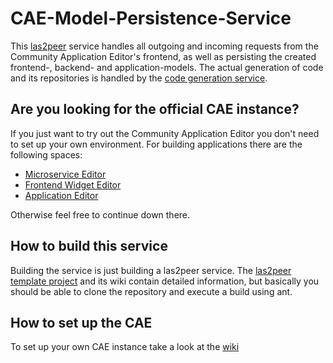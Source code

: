 # CAE-Model-Persistence-Service
This [las2peer](https://github.com/rwth-acis/las2peer) service handles all outgoing and incoming requests from the Community Application Editor's frontend, as well as persisting the created frontend-, backend- and application-models. The actual generation of code and its repositories is handled by the [code generation service](https://github.com/rwth-acis/CAE-Code-Generation-Service).

## Are you looking for the official CAE instance?
If you just want to try out the Community Application Editor you don't need to set up your own environment. For building applications there are the following spaces:
* [Microservice Editor](http://cloud10.dbis.rwth-aachen.de:8081/spaces/CAEMicroservice)
* [Frontend Widget Editor](http://cloud10.dbis.rwth-aachen.de:8081/spaces/CAEFrontend)
* [Application Editor](http://cloud10.dbis.rwth-aachen.de:8081/spaces/CAEApplication)

Otherwise feel free to continue down there.

## How to build this service
Building the service is just building a las2peer service. The [las2peer template project](https://github.com/rwth-acis/las2peer-Template-Project) and its wiki contain detailed information, but basically you should be able to clone the repository and execute a build using ant.

## How to set up the CAE
To set up your own CAE instance take a look at the [wiki](https://github.com/rwth-acis/CAE-Model-Persistence-Service/wiki/Deployment-and-Configuration)
